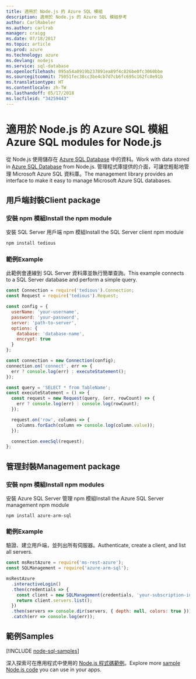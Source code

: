 ```yaml
---
title: 適用於 Node.js 的 Azure SQL 模組
description: 適用於 Node.js 的 Azure SQL 模組參考
author: CarlRabeler
ms.author: carlrab
manager: craigg
ms.date: 07/18/2017
ms.topic: article
ms.prod: azure
ms.technology: azure
ms.devlang: nodejs
ms.service: sql-database
ms.openlocfilehash: 095a54a0919b237891ea89f4c826be0fc3060bbe
ms.sourcegitcommit: 75051fec38cc3be4cb7d7cb6fc695c162fc0e91b
ms.translationtype: HT
ms.contentlocale: zh-TW
ms.lasthandoff: 05/17/2018
ms.locfileid: "34259443"
---
```

# <a name="azure-sql-modules-for-nodejs"></a><span data-ttu-id="50d01-103">適用於 Node.js 的 Azure SQL 模組</span><span class="sxs-lookup"><span data-stu-id="50d01-103">Azure SQL modules for Node.js</span></span>

<span data-ttu-id="50d01-104">從 Node.js 使用儲存在 [Azure SQL Database](https://docs.microsoft.com/azure/sql-database/sql-database-technical-overview) 中的資料。</span><span class="sxs-lookup"><span data-stu-id="50d01-104">Work with data stored in [Azure SQL Database](https://docs.microsoft.com/azure/sql-database/sql-database-technical-overview) from Node.js.</span></span>
<span data-ttu-id="50d01-105">管理程式庫提供的介面，可讓您輕鬆地管理 Microsoft Azure SQL 資料庫。</span><span class="sxs-lookup"><span data-stu-id="50d01-105">The management library provides an interface to make it easy to manage Microsoft Azure SQL databases.</span></span>

## <a name="client-package"></a><span data-ttu-id="50d01-106">用戶端封裝</span><span class="sxs-lookup"><span data-stu-id="50d01-106">Client package</span></span>

### <a name="install-the-npm-module"></a><span data-ttu-id="50d01-107">安裝 npm 模組</span><span class="sxs-lookup"><span data-stu-id="50d01-107">Install the npm module</span></span>

<span data-ttu-id="50d01-108">安裝 SQL Server 用戶端 npm 模組</span><span class="sxs-lookup"><span data-stu-id="50d01-108">Install the SQL Server client npm module</span></span>

```bash
npm install tedious
```

### <a name="example"></a><span data-ttu-id="50d01-109">範例</span><span class="sxs-lookup"><span data-stu-id="50d01-109">Example</span></span>

<span data-ttu-id="50d01-110">此範例會連線到 SQL Server 資料庫並執行簡單查詢。</span><span class="sxs-lookup"><span data-stu-id="50d01-110">This example connects to a SQL Server database and perform a simple query.</span></span>

```javascript
const Connection = require('tedious').Connection;
const Request = require('tedious').Request;

const config = {
  userName: 'your-username',
  password: 'your-password',
  server: 'path-to-server',
  options: {
    database: 'database-name',
    encrypt: true
  }
};

const connection = new Connection(config);
connection.on('connect', err => {
  err ? console.log(err) : executeStatement();
});

const query = 'SELECT * from TableName';
const executeStatement = () => {
  const request = new Request(query, (err, rowCount) => {
    err ? console.log(err) : console.log(rowCount);
  });

  request.on('row', columns => {
    columns.forEach(column => console.log(column.value));
  });

  connection.execSql(request);
};
```

## <a name="management-package"></a><span data-ttu-id="50d01-111">管理封裝</span><span class="sxs-lookup"><span data-stu-id="50d01-111">Management package</span></span>

### <a name="install-npm-modules"></a><span data-ttu-id="50d01-112">安裝 npm 模組</span><span class="sxs-lookup"><span data-stu-id="50d01-112">Install npm modules</span></span>

<span data-ttu-id="50d01-113">安裝 Azure SQL Server 管理 npm 模組</span><span class="sxs-lookup"><span data-stu-id="50d01-113">Install the Azure SQL Server management npm module</span></span>

```
npm install azure-arm-sql
```   

### <a name="example"></a><span data-ttu-id="50d01-114">範例</span><span class="sxs-lookup"><span data-stu-id="50d01-114">Example</span></span>

<span data-ttu-id="50d01-115">驗證、建立用戶端，並列出所有伺服器。</span><span class="sxs-lookup"><span data-stu-id="50d01-115">Authenticate, create a client, and list all servers.</span></span>

```javascript
const msRestAzure = require('ms-rest-azure');
const SQLManagement = require('azure-arm-sql');

msRestAzure
  .interactiveLogin()
  .then(credentials => {
    const client = new SQLManagement(credentials, 'your-subscription-id');
    return client.servers.list();
  })
  .then(servers => console.dir(servers, { depth: null, colors: true }))
  .catch(err => console.log(err));
```

## <a name="samples"></a><span data-ttu-id="50d01-116">範例</span><span class="sxs-lookup"><span data-stu-id="50d01-116">Samples</span></span>

[!INCLUDE [node-sql-samples](../docs-ref-conceptual/includes/sql-samples.md)]

<span data-ttu-id="50d01-117">深入探索可在應用程式中使用的 [Node.js 程式碼範例](https://azure.microsoft.com/resources/samples/?platform=nodejs)。</span><span class="sxs-lookup"><span data-stu-id="50d01-117">Explore more [sample Node.js code](https://azure.microsoft.com/resources/samples/?platform=nodejs) you can use in your apps.</span></span>
